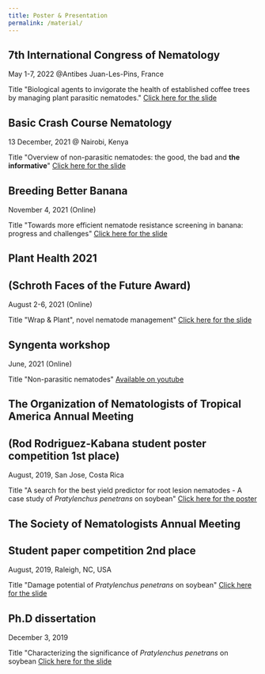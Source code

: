 ```yaml
---
title: Poster & Presentation 
permalink: /material/
--- 
```


## 7th International Congress of Nematology 
May 1-7, 2022 @Antibes Juan-Les-Pins, France

Title "Biological agents to invigorate the health of established coffee trees by managing plant parasitic nematodes."
[Click here for the slide]("./files/ICN2022.pdf")


## Basic Crash Course Nematology
13 December, 2021 @ Nairobi, Kenya

Title "Overview of non-parasitic nematodes: the good, the bad and **the informative**"
[Click here for the slide]("./files/BCCN2021.pdf")


## Breeding Better Banana
November 4, 2021 (Online)

Title "Towards more efficient nematode resistance screening in banana: progress and challenges"
[Click here for the slide]("./files/ABBB.pdf")


## Plant Health 2021 
## (Schroth Faces of the Future Award)
August 2-6, 2021 (Online)

Title "Wrap & Plant", novel nematode management"
[Click here for the slide]("./files/PlantHealth2021.pdf")


## Syngenta workshop
June, 2021 (Online)

Title "Non-parasitic nematodes"
[Available on youtube](https://www.youtube.com/watch?v=WYr11nKgYF4)


## The Organization of Nematologists of Tropical America Annual Meeting 
## (Rod Rodriguez-Kabana student poster competition 1st place)
August, 2019, San Jose, Costa Rica

Title "A search for the best yield predictor for root lesion nematodes - A case study of *Pratylenchus penetrans* on soybean"
[Click here for the poster]("./files/ONTA2019_poster.pdf")


## The Society of Nematologists Annual Meeting
## Student paper competition 2nd place
August, 2019, Raleigh, NC, USA

Title "Damage potential of *Pratylenchus penetrans* on soybean"
[Click here for the slide]("./files/SON2019.pdf")


## Ph.D dissertation
December 3, 2019

Title "Characterizing the significance of *Pratylenchus penetrans* on soybean
[Click here for the slide]("./files/PhDdissertation.pdf")


